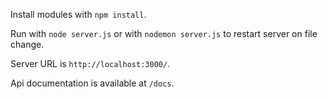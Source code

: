 Install modules with `npm install`.

Run with `node server.js` or with `nodemon server.js` to restart server on file change.

Server URL is `http://localhost:3000/`.

Api documentation is available at `/docs`.